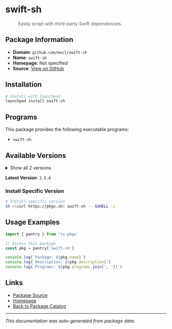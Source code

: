 # swift-sh

> Easily script with third-party Swift dependencies.

## Package Information

- **Domain**: `github.com/mxcl/swift-sh`
- **Name**: `swift-sh`
- **Homepage**: Not specified
- **Source**: [View on GitHub](https://github.com/pkgxdev/pantry/tree/main/projects/github.com/mxcl/swift-sh/package.yml)

## Installation

```bash
# Install with launchpad
launchpad install swift-sh
```

## Programs

This package provides the following executable programs:

- `swift-sh`

## Available Versions

<details>
<summary>Show all 2 versions</summary>

- `2.5.0`, `2.4.0`

</details>

**Latest Version**: `2.5.0`

### Install Specific Version

```bash
# Install specific version
sh <(curl https://pkgx.sh) swift-sh -- $SHELL -i
```

## Usage Examples

```typescript
import { pantry } from 'ts-pkgx'

// Access this package
const pkg = pantry['swift-sh']

console.log(`Package: ${pkg.name}`)
console.log(`Description: ${pkg.description}`)
console.log(`Programs: ${pkg.programs.join(', ')}`)
```

## Links

- [Package Source](https://github.com/pkgxdev/pantry/tree/main/projects/github.com/mxcl/swift-sh/package.yml)
- [Homepage](#)
- [Back to Package Catalog](../../../package-catalog.md)

---

*This documentation was auto-generated from package data.*
